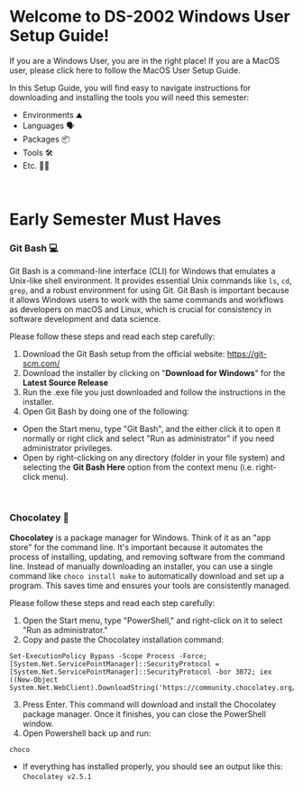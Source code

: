 # Welcome to DS-2002 Windows User Setup Guide!

If you are a Windows User, you are in the right place! If you are a MacOS user, please click here to follow the MacOS User Setup Guide.

In this Setup Guide, you will find easy to navigate instructions for downloading and installing the tools you will need this semester:
- Environments ⛰️
- Languages 🗣️
- Packages 📦
- Tools 🛠️
- Etc. 🤷‍♀️

<br>

# Early Semester Must Haves

### Git Bash 💻
Git Bash is a command-line interface (CLI) for Windows that emulates a Unix-like shell environment. It provides essential Unix commands like `ls`, `cd`, `grep`, and a robust environment for using Git. Git Bash is important because it allows Windows users to work with the same commands and workflows as developers on macOS and Linux, which is crucial for consistency in software development and data science.

Please follow these steps and read each step carefully:
1. Download the Git Bash setup from the official website: https://git-scm.com/
2. Download the installer by clicking on "**Download for Windows**" for the **Latest Source Release**
3. Run the .exe file you just downloaded and follow the instructions in the installer.​
4. Open Git Bash by doing one of the following:
  - Open the Start menu, type "Git Bash", and the either click it to open it normally or right click and select "Run as administrator" if you need administrator privileges.
  - Open by right-clicking on any directory (folder in your file system) and selecting the **Git Bash Here** option from the context menu (i.e. right-click menu).

<br>

### Chocolatey 🍫
**Chocolatey** is a package manager for Windows. Think of it as an "app store" for the command line. It's important because it automates the process of installing, updating, and removing software from the command line. Instead of manually downloading an installer, you can use a single command like `choco install make` to automatically download and set up a program. This saves time and ensures your tools are consistently managed.

Please follow these steps and read each step carefully:
1. Open the Start menu, type "PowerShell," and right-click on it to select "Run as administrator."
2. Copy and paste the Chocolatey installation command:
```
Set-ExecutionPolicy Bypass -Scope Process -Force; [System.Net.ServicePointManager]::SecurityProtocol = [System.Net.ServicePointManager]::SecurityProtocol -bor 3072; iex ((New-Object System.Net.WebClient).DownloadString('https://community.chocolatey.org/install.ps1'))
```
3. Press Enter. This command will download and install the Chocolatey package manager. Once it finishes, you can close the PowerShell window.
4. Open Powershell back up and run:
```
choco
```
  - If everything has installed properly, you should see an output like this: `Chocolatey v2.5.1`
